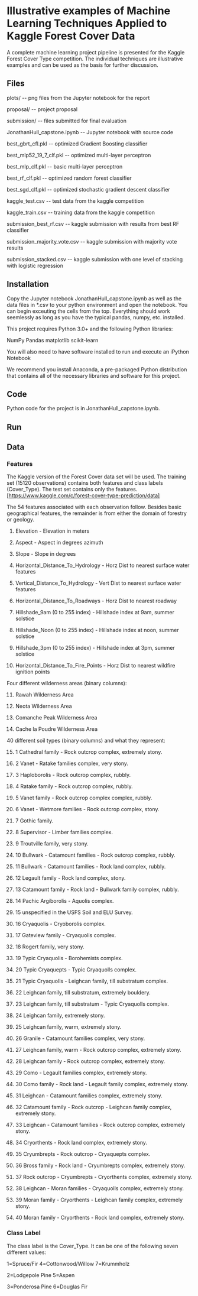 # Illustrative examples of Machine Learning Techniques Applied to Kaggle Forest Cover Data

A complete machine learning project pipeline is presented for the Kaggle Forest Cover Type competition.  The individual techniques are illustrative examples and can be used as the basis for further discussion.

## Files

plots/ -- png files from the Jupyter notebook for the report

proposal/ -- project proposal

submission/ -- files submitted for final evaluation

JonathanHull_capstone.ipynb -- Jupyter notebook with source code

best_gbrt_cfl.pkl -- optimized Gradient Boosting classifier

best_mlp52_19_7_clf.pkl	 -- optimized multi-layer perceptron

best_mlp_clf.pkl -- basic multi-layer perceptron

best_rf_clf.pkl	-- optimized random forest classifier

best_sgd_clf.pkl -- optimized stochastic gradient descent classifier

kaggle_test.csv	-- test data from the kaggle competition

kaggle_train.csv -- training data from the kaggle competition

submission_best_rf.csv	-- kaggle submission with results from best RF classifier

submission_majority_vote.csv -- kaggle submission with majority vote results

submission_stacked.csv -- kaggle submission with one level of stacking with logistic regression

## Installation

Copy the Jupyter notebook JonathanHull_capstone.ipynb as well as the data files in \*.csv to your python environment and open the notebook.  You can begin exceuting the cells from the top.  Everything should work seemlessly as long as you have the typical pandas, numpy, etc. installed.

This project requires Python 3.0+ and the following Python libraries:

NumPy
Pandas
matplotlib
scikit-learn

You will also need to have software installed to run and execute an iPython Notebook

We recommend you install Anaconda, a pre-packaged Python distribution that contains all of the necessary libraries and software for this project.

## Code

Python code for the project is in JonathanHull_capstone.ipynb.

## Run

## Data
### Features

The Kaggle version of the Forest Cover data set will be used.  The training set (15120 observations) contains both features and class labels (Cover_Type).  The test set contains only the features.  [https://www.kaggle.com/c/forest-cover-type-prediction/data]

The 54 features associated with each observation follow.  Besides basic geographical features, the remainder is from either the domain of forestry or geology.

1.	Elevation - Elevation in meters

2.	Aspect - Aspect in degrees azimuth

3.	Slope - Slope in degrees

4.	Horizontal_Distance_To_Hydrology - Horz Dist to nearest surface water features

5.	Vertical_Distance_To_Hydrology - Vert Dist to nearest surface water features

6.	Horizontal_Distance_To_Roadways - Horz Dist to nearest roadway

7.	Hillshade_9am (0 to 255 index) - Hillshade index at 9am, summer solstice

8.	Hillshade_Noon (0 to 255 index) - Hillshade index at noon, summer solstice

9.	Hillshade_3pm (0 to 255 index) - Hillshade index at 3pm, summer solstice

10.	Horizontal_Distance_To_Fire_Points - Horz Dist to nearest wildfire ignition points

Four different wilderness areas (binary columns):

11.	Rawah Wilderness Area

12.	Neota Wilderness Area

13.	Comanche Peak Wilderness Area

14.	Cache la Poudre Wilderness Area

40 different soil types (binary columns) and what they represent:

15.	1 Cathedral family - Rock outcrop complex, extremely stony.

16.	2 Vanet - Ratake families complex, very stony.

17.	3 Haploborolis - Rock outcrop complex, rubbly.

18.	4 Ratake family - Rock outcrop complex, rubbly.

19.	5 Vanet family - Rock outcrop complex complex, rubbly.

20.	6 Vanet - Wetmore families - Rock outcrop complex, stony.

21.	7 Gothic family.

22.	8 Supervisor - Limber families complex.

23.	9 Troutville family, very stony.

24.	10 Bullwark - Catamount families - Rock outcrop complex, rubbly.

25.	11 Bullwark - Catamount families - Rock land complex, rubbly.

26.	12 Legault family - Rock land complex, stony.

27.	13 Catamount family - Rock land - Bullwark family complex, rubbly.

28.	14 Pachic Argiborolis - Aquolis complex.

29.	15 unspecified in the USFS Soil and ELU Survey.

30.	16 Cryaquolis - Cryoborolis complex.

31.	17 Gateview family - Cryaquolis complex.

32.	18 Rogert family, very stony.

33.	19 Typic Cryaquolis - Borohemists complex.

34.	20 Typic Cryaquepts - Typic Cryaquolls complex.

35.	21 Typic Cryaquolls - Leighcan family, till substratum complex.

36.	22 Leighcan family, till substratum, extremely bouldery.

37.	23 Leighcan family, till substratum - Typic Cryaquolls complex.

38.	24 Leighcan family, extremely stony.

39.	25 Leighcan family, warm, extremely stony.

40.	26 Granile - Catamount families complex, very stony.

41.	27 Leighcan family, warm - Rock outcrop complex, extremely stony.

42.	28 Leighcan family - Rock outcrop complex, extremely stony.

43.	29 Como - Legault families complex, extremely stony.

44.	30 Como family - Rock land - Legault family complex, extremely stony.

45.	31 Leighcan - Catamount families complex, extremely stony.

46.	32 Catamount family - Rock outcrop - Leighcan family complex, extremely stony.

47.	33 Leighcan - Catamount families - Rock outcrop complex, extremely stony.

48.	34 Cryorthents - Rock land complex, extremely stony.

49.	35 Cryumbrepts - Rock outcrop - Cryaquepts complex.

50.	36 Bross family - Rock land - Cryumbrepts complex, extremely stony.

51.	37 Rock outcrop - Cryumbrepts - Cryorthents complex, extremely stony.

52.	38 Leighcan - Moran families - Cryaquolls complex, extremely stony.

53.	39 Moran family - Cryorthents - Leighcan family complex, extremely stony.

54.	40 Moran family - Cryorthents - Rock land complex, extremely stony.

### Class Label

The class label is the Cover_Type.  It can be one of the following seven different values:

1=Spruce/Fir	4=Cottonwood/Willow	7=Krummholz

2=Lodgepole Pine	5=Aspen		

3=Ponderosa Pine	6=Douglas Fir		


